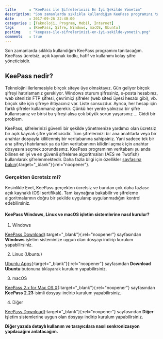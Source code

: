 ```yaml
---
title      : "KeePass ile Şifrelerinizi En İyi Şekilde Yönetim"
description: "Son zamanlarda sıklıkla kullandığım KeePass programını tanıtacağım. KeePass ücretsiz, açık kaynak kodlu, hafif ve kullanımı kolay şifre yöneticisidir."
date       : 2017-09-26 22:40:00
categories : [Teknoloji, Program, Mobil, İnternet]
tags       : [KeePass, Şifre, Windows, macOS, Ubuntu]
postimg    : "keepass-ile-sifrelerinizi-en-iyi-sekilde-yonetin.png"
comments   : true
---
```


Son zamanlarda sıklıkla kullandığım KeePass programını tanıtacağım. KeePass ücretsiz, açık kaynak kodlu, hafif ve kullanımı kolay şifre yöneticisidir.

## KeePass nedir? 
Teknolojini ilerlemesiyle birçok siteye üye olmaktayız. Gün geliyor birçok şifreyi hatırlamanız gerekiyor. Windows oturum şifresiniz, e-posta hesabınız, web sitenizin FTP şifresi, çevrimiçi şifreler (web sitesi üyesi hesabı gibi), vb. birçok site için şifreye ihtiyacınız var. Liste sonsuzdur. Ayrıca, her hesap için farklı şifreler kullanmanız gerekir. Çünkü her yerde yalnızca bir şifre kullanırsanız ve birisi bu şifreyi alısa çok büyük sorun yaşarsınız ... Ciddi bir problem.

KeePass, şifrelerinizi güvenli bir şekilde yönetmenize yardımcı olan ücretsiz bir açık kaynak şifre yöneticisidir. Tüm şifrelerinizi bir ana anahtarla veya bir anahtar dosyayla kilitlenmiş bir veritabanına sahipsiniz. Yani sadece tek bir ana şifreyi hatırlamak ya da tüm veritabanının kilidini açmak için anahtar dosyasını seçmek zorundasınız. KeePass programının veritabanı şu anda bilinen en iyi ve en güvenli şifreleme algoritmaları (AES ve Twofish) kullanılarak şifrelenmektedir. Daha fazla bilgi için özellikler [sayfasına bakın](http://keepass.info/features.html){:target="_blank"}{:rel="noopener"}. 

### Gerçekten ücretsiz mi?
Kesinlikle Evet, KeePass gerçekten ücretsiz ve bundan çok daha fazlası: açık kaynaklı (OSI sertifikalı). Tam kaynağına bakabilir ve şifreleme algoritmalarının doğru bir şekilde uygulanıp uygulanmadığını kontrol edebilirsiniz.

#### KeePass Windows, Linux ve macOS işletim sistemlerine nasıl kurulur?

1. Windows

[KeePass Download](http://keepass.info/download.html){:target="_blank"}{:rel="noopener"} sayfasından **Windows** işletim sisteminize uygun olan dosyayı indirip kurulum yapabilirsiniz.

2. Linux (Ubuntu)

[Ubuntu Apps](https://apps.ubuntu.com/cat/applications/keepass2/){:target="_blank"}{:rel="noopener"} sayfasından **Download Ubuntu** butonuna tıklayarak kurulum yapabilirsiniz.

3. macOS

[KeePass 2.x for Mac OS X](http://keepass.info/%0D/download/p_macosx/index.html){:target="_blank"}{:rel="noopener"} sayfasından **KeePass 2.23** isimli dosyayı indirip kurulum yapabilirsiniz.

4. Diğer 

[KeePass Download](http://keepass.info/download.html){:target="_blank"}{:rel="noopener"} sayfasından **Diğer** işletim sistemlerine uygun olan dosyayı indirip kurulum yapabilirsiniz.

**Diğer yazıda detaylı kullanım ve tarayıcılara nasıl senkronizasyon yapılacağını anlatacağım.**